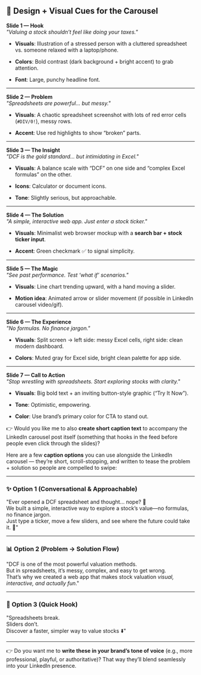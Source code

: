 ## 🎨 **Design + Visual Cues for the Carousel**

**Slide 1 — Hook**  
_"Valuing a stock shouldn’t feel like doing your taxes."_

- **Visuals**: Illustration of a stressed person with a cluttered spreadsheet vs. someone relaxed with a laptop/phone.
    
- **Colors**: Bold contrast (dark background + bright accent) to grab attention.
    
- **Font**: Large, punchy headline font.
    

---

**Slide 2 — Problem**  
_"Spreadsheets are powerful... but messy."_

- **Visuals**: A chaotic spreadsheet screenshot with lots of red error cells (`#DIV/0!`), messy rows.
    
- **Accent**: Use red highlights to show “broken” parts.
    

---

**Slide 3 — The Insight**  
_"DCF is the gold standard… but intimidating in Excel."_

- **Visuals**: A balance scale with “DCF” on one side and “complex Excel formulas” on the other.
    
- **Icons**: Calculator or document icons.
    
- **Tone**: Slightly serious, but approachable.
    

---

**Slide 4 — The Solution**  
_"A simple, interactive web app. Just enter a stock ticker."_

- **Visuals**: Minimalist web browser mockup with a **search bar + stock ticker input**.
    
- **Accent**: Green checkmark ✅ to signal simplicity.
    

---

**Slide 5 — The Magic**  
_"See past performance. Test ‘what if’ scenarios."_

- **Visuals**: Line chart trending upward, with a hand moving a slider.
    
- **Motion idea**: Animated arrow or slider movement (if possible in LinkedIn carousel video/gif).
    

---

**Slide 6 — The Experience**  
_"No formulas. No finance jargon."_

- **Visuals**: Split screen → left side: messy Excel cells, right side: clean modern dashboard.
    
- **Colors**: Muted gray for Excel side, bright clean palette for app side.
    

---

**Slide 7 — Call to Action**  
_"Stop wrestling with spreadsheets. Start exploring stocks with clarity."_

- **Visuals**: Big bold text + an inviting button-style graphic (“Try It Now”).
    
- **Tone**: Optimistic, empowering.
    
- **Color**: Use brand’s primary color for CTA to stand out.

👉 Would you like me to also **create short caption text** to accompany the LinkedIn carousel post itself (something that hooks in the feed before people even click through the slides)?


Here are a few **caption options** you can use alongside the LinkedIn carousel — they’re short, scroll-stopping, and written to tease the problem + solution so people are compelled to swipe:

---

### ✨ Option 1 (Conversational & Approachable)

"Ever opened a DCF spreadsheet and thought… nope? 🤯  
We built a simple, interactive way to explore a stock’s value—no formulas, no finance jargon.  
Just type a ticker, move a few sliders, and see where the future could take it. 🚀"

---

### 📊 Option 2 (Problem → Solution Flow)

"DCF is one of the most powerful valuation methods.  
But in spreadsheets, it’s messy, complex, and easy to get wrong.  
That’s why we created a web app that makes stock valuation _visual, interactive, and actually fun_."

---

### 🧩 Option 3 (Quick Hook)

"Spreadsheets break.  
Sliders don’t.  
Discover a faster, simpler way to value stocks ⬇️"

---

👉 Do you want me to **write these in your brand’s tone of voice** (e.g., more professional, playful, or authoritative)? That way they’ll blend seamlessly into your LinkedIn presence.
 